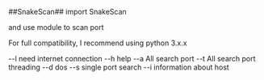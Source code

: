 ##SnakeScan##
import SnakeScan

and use module to scan port 

For full compatibility, I recommend using python 3.x.x

 --l  need internet connection
 --h help
 --a All search port
 --t All search port threading
 --d dos
 --s single port search
 --i information about host
 